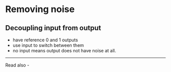 # Removing noise

## Decoupling input from output
- have reference 0 and 1 outputs
- use input to switch between them
- no input means output does not have noise at all.

---
Read also - 